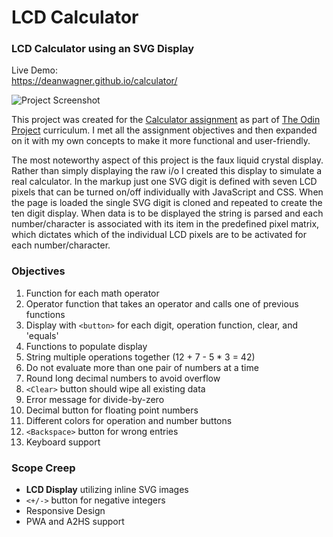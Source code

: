 # LCD Calculator
### LCD Calculator using an SVG Display

Live Demo:  
https://deanwagner.github.io/calculator/

![Project Screenshot](https://deanwagner.github.io/calculator/img/calculator-screenshot.png)

This project was created for the [Calculator assignment](https://www.theodinproject.com/paths/foundations/courses/foundations/lessons/calculator) as part of [The Odin Project](https://www.theodinproject.com) curriculum. I met all the assignment objectives and then expanded on it with my own concepts to make it more functional and user-friendly.

The most noteworthy aspect of this project is the faux liquid crystal display. Rather than simply displaying the raw i/o I created this display to simulate a real calculator. In the markup just one SVG digit is defined with seven LCD pixels that can be turned on/off individually with JavaScript and CSS. When the page is loaded the single SVG digit is cloned and repeated to create the ten digit display. When data is to be displayed the string is parsed and each number/character is associated with its item in the predefined pixel matrix, which dictates which of the individual LCD pixels are to be activated for each number/character.

### Objectives

1. Function for each math operator
2. Operator function that takes an operator and calls one of previous functions
3. Display with `<button>` for each digit, operation function, clear, and 'equals'
4. Functions to populate display
5. String multiple operations together (12 + 7 - 5 * 3 = 42)
6. Do not evaluate more than one pair of numbers at a time
7. Round long decimal numbers to avoid overflow
8. `<Clear>` button should wipe all existing data
9. Error message for divide-by-zero
10. Decimal button for floating point numbers
11. Different colors for operation and number buttons
12. `<Backspace>` button for wrong entries
13. Keyboard support

### Scope Creep

* __LCD Display__ utilizing inline SVG images
* `<+/->` button for negative integers
* Responsive Design
* PWA and A2HS support